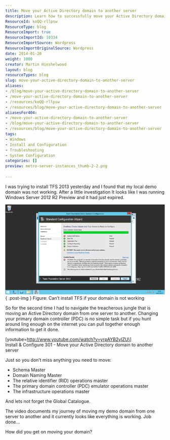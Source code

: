```yaml
---
title: Move your Active Directory domain to another server
description: Learn how to successfully move your Active Directory domain to a new server with expert tips and a detailed video guide. Simplify your migration process!
ResourceId: koQQ-rllpsw
ResourceType: blog
ResourceImport: true
ResourceImportId: 10334
ResourceImportSource: Wordpress
ResourceImportOriginalSource: Wordpress
date: 2014-01-20
weight: 1000
creator: Martin Hinshelwood
layout: blog
resourceTypes: blog
slug: move-your-active-directory-domain-to-another-server
aliases:
- /blog/move-your-active-directory-domain-to-another-server
- /move-your-active-directory-domain-to-another-server
- /resources/koQQ-rllpsw
- /resources/blog/move-your-active-directory-domain-to-another-server
aliasesFor404:
- /move-your-active-directory-domain-to-another-server
- /blog/move-your-active-directory-domain-to-another-server
- /resources/blog/move-your-active-directory-domain-to-another-server
tags:
- Windows
- Install and Configuration
- Troubleshooting
- System Configuration
categories: []
preview: metro-server-instances_thumb-2-2.png

---
```

I was trying to install TFS 2013 yesterday and I found that my local demo domain was not working. After a little investigation It looks like I was running Windows Server 2012 R2 Preview and it had just expired.

![image](images/image-1-1.png "image")  
{ .post-img }
Figure: Can’t install TFS if your domain is not working

So for the second time I had to navigate the treacherous jungle that is moving an Active Directory domain from one server to another. Changing your primary domain controller (PDC) is no simple task but if you hunt around ling enough on the internet you can pull together enough information to get it done.

\[youtube=http://www.youtube.com/watch?v=yrpAYB2yIZU\]  
Install & Configure 301 - Move your Active Directory domain to another server

Just so you don’t miss anything you need to move:

- Schema Master
- Domain Naming Master
- The relative identifier (RID) operations master
- The primary domain controller (PDC) emulator operations master
- The infrastructure operations master

And lets not forget the Global Catalogue.

The video documents my journey of moving my demo domain from one server to another and it currently looks like everything is working. Job done…

How did you get on moving your domain?
